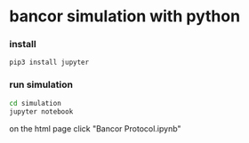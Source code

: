 # bancor simulation with python

### install
`pip3 install jupyter`

### run simulation
```bash
cd simulation
jupyter notebook
```

on the html page click "Bancor Protocol.ipynb"
